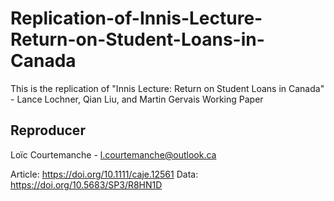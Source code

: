 # Replication-of-Innis-Lecture-Return-on-Student-Loans-in-Canada
This is the replication of "Innis Lecture: Return on Student Loans in Canada" - Lance Lochner, Qian Liu, and Martin Gervais Working Paper

## Reproducer
Loïc Courtemanche - l.courtemanche@outlook.ca

Article: https://doi.org/10.1111/caje.12561
Data: https://doi.org/10.5683/SP3/R8HN1D
